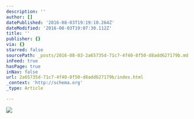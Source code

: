 ```yaml
---
description: ''
author: []
datePublished: '2016-08-03T19:19:10.264Z'
dateModified: '2016-08-03T19:07:30.112Z'
title: ''
publisher: {}
via: {}
starred: false
sourcePath: _posts/2016-08-03-2a65735d-71c7-4f40-8f50-d8add627179b.md
inFeed: true
hasPage: true
inNav: false
url: 2a65735d-71c7-4f40-8f50-d8add627179b/index.html
_context: 'http://schema.org'
_type: Article

---
```

![](https://the-grid-user-content.s3-us-west-2.amazonaws.com/a15c7027-79bc-402d-b95e-4ca8cdfd7802.png)